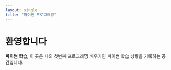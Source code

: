```yaml
---
layout: single
title: "파이썬 프로그래밍"
---
```

# 환영합니다
**파이썬 학습**, 이 곳은 나의 첫번째 프로그래밍 배우기인 파이썬 학습 상황을 기록하는 공간입니다.
